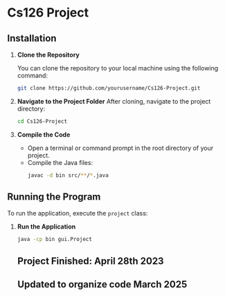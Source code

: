 # Cs126 Project

## Installation

1. **Clone the Repository**

    You can clone the repository to your local machine using the following command:
    ```bash
    git clone https://github.com/yourusername/Cs126-Project.git
    ```
   
2. **Navigate to the Project Folder**
    After cloning, navigate to the project directory:
    ```bash
    cd Cs126-Project
    ```

3. **Compile the Code**
   - Open a terminal or command prompt in the root directory of your project.
   - Compile the Java files:
     ```bash
     javac -d bin src/**/*.java
     ```

## Running the Program

To run the application, execute the `project` class:

1. **Run the Application**
    ```bash
    java -cp bin gui.Project
    ```


    ## Project Finished: April 28th 2023
   ## Updated to organize code March 2025


